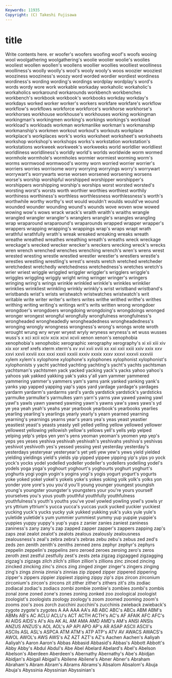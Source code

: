 ```yaml
---
Keywords: 11935 
Copyright: (C) Takeshi Fujisawa
---
```


# title

Write contents here.
er woofer's
woofers woofing woof's woofs wooing wool woolgathering woolgathering's woolie woolier
woolie's woolies wooliest woollen woollen's woollens woollier woollies woolliest woolliness
woolliness's woolly woolly's wool's wooly wooly's woos woozier wooziest wooziness
wooziness's woozy word worded wordier wordiest wordiness wordiness's wording wording's
wordings wordplay wordplay's word's words wordy wore work workable workaday
workaholic workaholic's workaholics workaround workarounds workbench workbenches workbench's workbook workbook's
workbooks workday workday's workdays worked worker worker's workers workfare workfare's
workflow workflow's workflows workforce workforce's workhorse workhorse's workhorses workhouse workhouse's
workhouses working workingman workingman's workingmen working's workings workings's workload workload's
workloads workman workmanlike workman's workmanship workmanship's workmen workout workout's workouts
workplace workplace's workplaces work's works worksheet worksheet's worksheets workshop workshop's
workshops works's workstation workstation's workstations workweek workweek's workweeks world worldlier
worldliest worldliness worldliness's worldly world's worlds worldwide worm wormed wormhole
wormhole's wormholes wormier wormiest worming worm's worms wormwood wormwood's wormy
worn worried worrier worrier's worriers worries worrisome worry worrying worryings
worry's worrywart worrywart's worrywarts worse worsen worsened worsening worsens worse's
worship worshipful worshipped worshipper worshipper's worshippers worshipping worship's worships worst
worsted worsted's worsting worst's worsts worth worthier worthies worthiest worthily
worthiness worthiness's worthless worthlessness worthlessness's worth's worthwhile worthy worthy's wot
would wouldn't woulds would've wound wounded wounder wounding wound's wounds
wove woven wow wowed wowing wow's wows wrack wrack's wraith
wraith's wraiths wrangle wrangled wrangler wrangler's wranglers wrangle's wrangles wrangling
wrap wraparound wraparound's wraparounds wrapped wrapper wrapper's wrappers wrapping wrapping's
wrappings wrap's wraps wrapt wrath wrathful wrathfully wrath's wreak wreaked
wreaking wreaks wreath wreathe wreathed wreathes wreathing wreath's wreaths wreck
wreckage wreckage's wrecked wrecker wrecker's wreckers wrecking wreck's wrecks wren
wrench wrenched wrenches wrenching wrench's wren's wrens wrest wrested wresting
wrestle wrestled wrestler wrestler's wrestlers wrestle's wrestles wrestling wrestling's wrest's
wrests wretch wretched wretcheder wretchedest wretchedly wretchedness wretchedness's wretches wretch's
wrier wriest wriggle wriggled wriggler wriggler's wrigglers wriggle's wriggles wriggling
wriggly wright wring wringer wringer's wringers wringing wring's wrings wrinkle
wrinkled wrinkle's wrinkles wrinklier wrinklies wrinkliest wrinkling wrinkly wrinkly's wrist
wristband wristband's wristbands wrist's wrists wristwatch wristwatches wristwatch's writ writable
write writer writer's writers writes writhe writhed writhe's writhes writhing
writing writing's writings writ's writs written wrong wrongdoer wrongdoer's wrongdoers
wrongdoing wrongdoing's wrongdoings wronged wronger wrongest wrongful wrongfully wrongfulness wrongfulness's
wrongheaded wrongheadedly wrongheadedness wrongheadedness's wronging wrongly wrongness wrongness's wrong's wrongs
wrote wroth wrought wrung wry wryer wryest wryly wryness wryness's
wt wuss wusses wuss's x xci xcii xciv xcix xcvi
xcvii xenon xenon's xenophobia xenophobia's xenophobic xerographic xerography xerography's xi
xii xiii xiv xix xor xref xrefs xterm xterm's xv
xvi xvii xviii xx xxi xxii xxiii xxiv xxix xxv
xxvi xxvii xxviii xxx xxxi xxxii xxxiii xxxiv xxxix xxxv
xxxvi xxxvii xxxviii xylem xylem's xylophone xylophone's xylophones xylophonist xylophonist's
xylophonists y yacht yachted yachting yachting's yacht's yachts yachtsman yachtsman's
yachtsmen yack yacked yacking yack's yacks yahoo yahoo's yahoos yak
yakked yakking yak's yaks y'all yam yammer yammered yammering yammer's
yammers yam's yams yank yanked yanking yank's yanks yap yapped
yapping yap's yaps yard yardage yardage's yardages yardarm yardarm's yardarms
yard's yards yardstick yardstick's yardsticks yarmulke yarmulke's yarmulkes yarn yarn's
yarns yaw yawed yawing yawl yawl's yawls yawn yawned yawning
yawn's yawns yaw's yaws yaws's yd ye yea yeah yeah's
yeahs year yearbook yearbook's yearbooks yearlies yearling yearling's yearlings yearly
yearly's yearn yearned yearning yearning's yearnings yearns year's years yea's
yeas yeast yeastier yeastiest yeast's yeasts yeasty yell yelled yelling
yellow yellowed yellower yellowest yellowing yellowish yellow's yellows yell's yells
yelp yelped yelping yelp's yelps yen yen's yens yeoman yeoman's
yeomen yep yep's yeps yes yeses yeshiva yeshivah yeshivah's yeshivahs
yeshiva's yeshivas yeshivot yeshivoth yes's yessed yessing yest yesterday yesterday's
yesterdays yesteryear yesteryear's yet yeti yew yew's yews yield yielded
yielding yieldings yield's yields yip yipped yippee yipping yip's yips
yo yock yock's yocks yodel yodelled yodeller yodeller's yodellers yodelling
yodel's yodels yoga yoga's yoghourt yoghourt's yoghourts yoghurt yoghurt's yoghurts
yogi yogin yogin's yogins yogi's yogis yogurt yogurt's yogurts yoke
yoked yokel yokel's yokels yoke's yokes yoking yolk yolk's yolks
yon yonder yore yore's you you'd you'll young younger youngest
youngish young's youngster youngster's youngsters your you're yours yourself yourselves
you's yous youth youthful youthfully youthfulness youthfulness's youth's youths you've
yowl yowled yowling yowl's yowls yr yrs yttrium yttrium's yucca
yucca's yuccas yuck yucked yuckier yuckiest yucking yuck's yucks yucky
yuk yukked yukking yuk's yuks yule yule's yuletide yuletide's yum
yummier yummiest yummy yup yuppie yuppie's yuppies yuppy yuppy's yup's
yups z zanier zanies zaniest zaniness zaniness's zany zany's zap
zapped zapper zapper's zappers zapping zap's zaps zeal zealot zealot's
zealots zealous zealously zealousness zealousness's zeal's zebra zebra's zebras zebu
zebu's zebus zed zed's zeds zen zenith zenith's zeniths zenned
zens zephyr zephyr's zephyrs zeppelin zeppelin's zeppelins zero zeroed zeroes
zeroing zero's zeros zeroth zest zestful zestfully zest's zests zeta
zigzag zigzagged zigzagging zigzag's zigzags zilch zilch's zillion zillion's zillions
zinc zinced zincing zincked zincking zinc's zincs zing zinged zinger
zinger's zingers zinging zing's zings zinnia zinnia's zinnias zip zipped
zipper zippered zippering zipper's zippers zippier zippiest zipping zippy zip's
zips zircon zirconium zirconium's zircon's zircons zit zither zither's zithers
zit's zits zodiac zodiacal zodiac's zodiacs zombi zombie zombie's zombies
zombi's zombis zonal zone zoned zone's zones zoning zonked zoo
zoological zoologist zoologist's zoologists zoology zoology's zoom zoomed zooming zoom's
zooms zoo's zoos zorch zucchini zucchini's zucchinis zwieback zwieback's zygote
zygote's zygotes A AA AAA AA's AB ABC ABC's ABCs
ABM ABM's ABMs AB's AC ACLU ACLU's ACT ACTH ACTH's
AC's AF AFAIK AFC AFC's AI AIDS AIDS's AI's AIs
AK AL AM AMA AMD AMD's AM's ANSI ANSIs ANZUS
ANZUS's AOL AOL's AP API APO AP's AR ASAP ASCII
ASCII's ASCIIs ASL ASL's ASPCA ATM ATM's ATP ATP's ATV
AV AWACS AWACS's AWOL AWOL's AWS AWS's AZ AZT AZT's
AZ's Aachen Aachen's Aaliyah Aaliyah's Aaron Aaron's Abbas Abbasid Abbasid's
Abbas's Abbott Abbott's Abby Abby's Abdul Abdul's Abe Abel Abelard
Abelard's Abel's Abelson Abelson's Aberdeen Aberdeen's Abernathy Abernathy's Abe's Abidjan
Abidjan's Abigail Abigail's Abilene Abilene's Abner Abner's Abraham Abraham's Abram
Abram's Abrams Abrams's Absalom Absalom's Abuja Abuja's Abyssinia Abyssinian Abyssinian's
